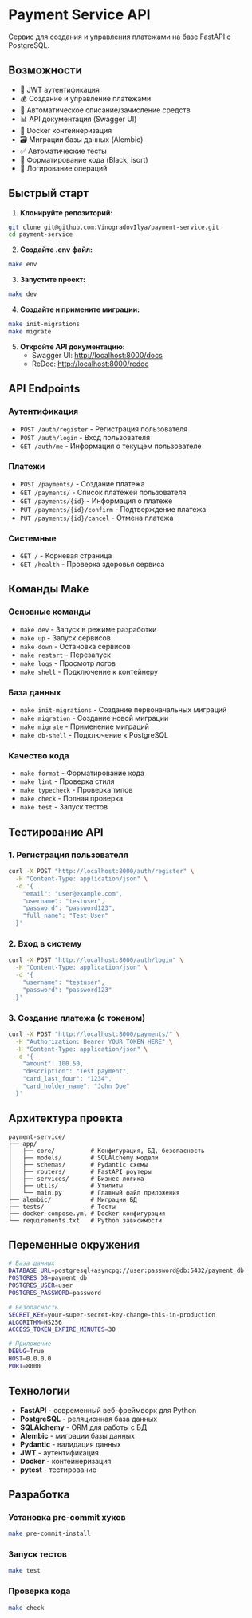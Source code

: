 # Payment Service API

Сервис для создания и управления платежами на базе FastAPI с PostgreSQL.

## Возможности

- 🔐 JWT аутентификация
- 💰 Создание и управление платежами
- 🏦 Автоматическое списание/зачисление средств
- 📊 API документация (Swagger UI)
- 🐳 Docker контейнеризация
- 🗃️ Миграции базы данных (Alembic)
- ✅ Автоматические тесты
- 🎨 Форматирование кода (Black, isort)
- 📝 Логирование операций

## Быстрый старт

1. **Клонируйте репозиторий:**

```bash
git clone git@github.com:VinogradovIlya/payment-service.git
cd payment-service
```

2. **Создайте .env файл:**

```bash
make env
```

3. **Запустите проект:**

```bash
make dev
```

4. **Создайте и примените миграции:**

```bash
make init-migrations
make migrate
```

5. **Откройте API документацию:**
   - Swagger UI: <http://localhost:8000/docs>
   - ReDoc: <http://localhost:8000/redoc>

## API Endpoints

### Аутентификация

- `POST /auth/register` - Регистрация пользователя
- `POST /auth/login` - Вход пользователя
- `GET /auth/me` - Информация о текущем пользователе

### Платежи

- `POST /payments/` - Создание платежа
- `GET /payments/` - Список платежей пользователя
- `GET /payments/{id}` - Информация о платеже
- `PUT /payments/{id}/confirm` - Подтверждение платежа
- `PUT /payments/{id}/cancel` - Отмена платежа

### Системные

- `GET /` - Корневая страница
- `GET /health` - Проверка здоровья сервиса

## Команды Make

### Основные команды

- `make dev` - Запуск в режиме разработки
- `make up` - Запуск сервисов
- `make down` - Остановка сервисов
- `make restart` - Перезапуск
- `make logs` - Просмотр логов
- `make shell` - Подключение к контейнеру

### База данных

- `make init-migrations` - Создание первоначальных миграций
- `make migration` - Создание новой миграции
- `make migrate` - Применение миграций
- `make db-shell` - Подключение к PostgreSQL

### Качество кода

- `make format` - Форматирование кода
- `make lint` - Проверка стиля
- `make typecheck` - Проверка типов
- `make check` - Полная проверка
- `make test` - Запуск тестов

## Тестирование API

### 1. Регистрация пользователя

```bash
curl -X POST "http://localhost:8000/auth/register" \
  -H "Content-Type: application/json" \
  -d '{
    "email": "user@example.com",
    "username": "testuser",
    "password": "password123",
    "full_name": "Test User"
  }'
```

### 2. Вход в систему

```bash
curl -X POST "http://localhost:8000/auth/login" \
  -H "Content-Type: application/json" \
  -d '{
    "username": "testuser",
    "password": "password123"
  }'
```

### 3. Создание платежа (с токеном)

```bash
curl -X POST "http://localhost:8000/payments/" \
  -H "Authorization: Bearer YOUR_TOKEN_HERE" \
  -H "Content-Type: application/json" \
  -d '{
    "amount": 100.50,
    "description": "Test payment",
    "card_last_four": "1234",
    "card_holder_name": "John Doe"
  }'
```

## Архитектура проекта

```
payment-service/
├── app/
│   ├── core/          # Конфигурация, БД, безопасность
│   ├── models/        # SQLAlchemy модели
│   ├── schemas/       # Pydantic схемы
│   ├── routers/       # FastAPI роутеры
│   ├── services/      # Бизнес-логика
│   ├── utils/         # Утилиты
│   └── main.py        # Главный файл приложения
├── alembic/           # Миграции БД
├── tests/             # Тесты
├── docker-compose.yml # Docker конфигурация
└── requirements.txt   # Python зависимости
```

## Переменные окружения

```bash
# База данных
DATABASE_URL=postgresql+asyncpg://user:password@db:5432/payment_db
POSTGRES_DB=payment_db
POSTGRES_USER=user
POSTGRES_PASSWORD=password

# Безопасность
SECRET_KEY=your-super-secret-key-change-this-in-production
ALGORITHM=HS256
ACCESS_TOKEN_EXPIRE_MINUTES=30

# Приложение
DEBUG=True
HOST=0.0.0.0
PORT=8000
```

## Технологии

- **FastAPI** - современный веб-фреймворк для Python
- **PostgreSQL** - реляционная база данных
- **SQLAlchemy** - ORM для работы с БД
- **Alembic** - миграции базы данных
- **Pydantic** - валидация данных
- **JWT** - аутентификация
- **Docker** - контейнеризация
- **pytest** - тестирование

## Разработка

### Установка pre-commit хуков

```bash
make pre-commit-install
```

### Запуск тестов

```bash
make test
```

### Проверка кода

```bash
make check
```
